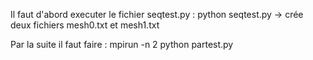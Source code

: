 Il faut d'abord executer le fichier seqtest.py :
python seqtest.py
-> crée deux fichiers mesh0.txt et mesh1.txt

Par la suite il faut faire :
mpirun -n 2 python partest.py
